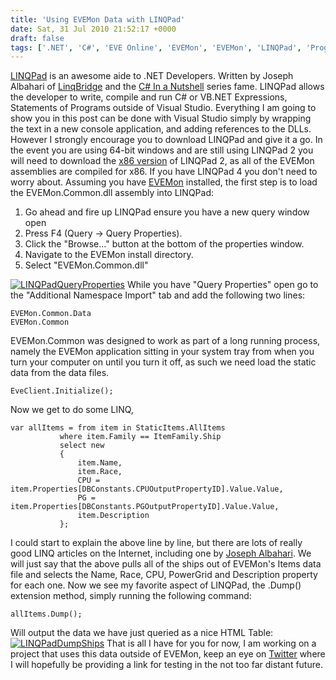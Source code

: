 ```yaml
---
title: 'Using EVEMon Data with LINQPad'
date: Sat, 31 Jul 2010 21:52:17 +0000
draft: false
tags: ['.NET', 'C#', 'EVE Online', 'EVEMon', 'EVEMon', 'LINQPad', 'Programming', 'Programming', 'Visual Studio']
---
```


[LINQPad](http://www.linqpad.net) is an awesome aide to .NET Developers. Written by Joseph Albahari of [LinqBridge](http://www.albahari.com/nutshell/linqbridge.aspx) and the [C# In a Nutshell](http://www.albahari.com/nutshell) series fame. LINQPad allows the developer to write, compile and run C# or VB.NET Expressions, Statements of Programs outside of Visual Studio. Everything I am going to show you in this post can be done with Visual Studio simply by wrapping the text in a new console application, and adding references to the DLLs. However I strongly encourage you to download LINQPad and give it a go. In the event you are using 64-bit windows and are still using LINQPad 2 you will need to download the [x86 version](http://www.linqpad.net/Beta.aspx) of LINQPad 2, as all of the EVEMon assemblies are compiled for x86. If you have LINQPad 4 you don't need to worry about. Assuming you have [EVEMon](https://evemondevteam.github.io/evemon/) installed, the first step is to load the EVEMon.Common.dll assembly into LINQPad:

1.  Go ahead and fire up LINQPad ensure you have a new query window open
2.  Press F4 (Query -> Query Properties).
3.  Click the "Browse..." button at the bottom of the properties window.
4.  Navigate to the EVEMon install directory.
5.  Select "EVEMon.Common.dll"

[![](/uploads/2010/07/LINQPadQueryProperties.png "LINQPadQueryProperties")](/uploads/2010/07/LINQPadQueryProperties.png) While you have "Query Properties" open go to the "Additional Namespace Import" tab and add the following two lines:

```
EVEMon.Common.Data
EVEMon.Common
```

EVEMon.Common was designed to work as part of a long running process, namely the EVEMon application sitting in your system tray from when you turn your computer on until you turn it off, as such we need load the static data from the data files.

```
EveClient.Initialize();
```

Now we get to do some LINQ,

```
var allItems = from item in StaticItems.AllItems
	       where item.Family == ItemFamily.Ship
	       select new
	       {
	           item.Name,
	           item.Race,
	           CPU = item.Properties[DBConstants.CPUOutputPropertyID].Value.Value,
	           PG = item.Properties[DBConstants.PGOutputPropertyID].Value.Value,
	           item.Description
	       };
```

I could start to explain the above line by line, but there are lots of really good LINQ articles on the Internet, including one by [Joseph Albahari](http://www.linqpad.net/WhyLINQBeatsSQL.aspx). We will just say that the above pulls all of the ships out of EVEMon's Items data file and selects the Name, Race, CPU, PowerGrid and Description property for each one. Now we see my favorite aspect of LINQPad, the .Dump() extension method, simply running the following command:

```
allItems.Dump();
```

Will output the data we have just queried as a nice HTML Table: [![](/uploads/2010/07/LINQPadDumpShips.png "LINQPadDumpShips")](/uploads/2010/07/LINQPadDumpShips.png) That is all I have for you for now, I am working on a project that uses this data outside of EVEMon, keep an eye on [Twitter](https://twitter.com/richardslater) where I will hopefully be providing a link for testing in the not too far distant future.